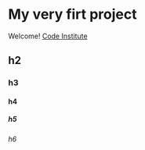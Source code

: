 # My very firt project

Welcome! [Code Institute](https://codeinstitute.net)

## h2
### h3
#### h4
##### h5
###### h6
